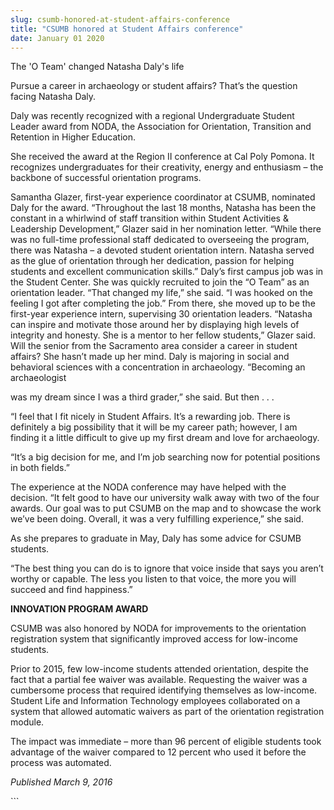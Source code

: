 ```yaml
---
slug: csumb-honored-at-student-affairs-conference
title: "CSUMB honored at Student Affairs conference"
date: January 01 2020
---
```


 
<p>The 'O Team' changed Natasha Daly's life</p>
<p>
  Pursue a career in archaeology or student affairs? That’s the question facing
  Natasha Daly.
</p>
<p>
  Daly was recently recognized with a regional Undergraduate Student Leader
  award from NODA, the Association for Orientation, Transition and Retention in
  Higher Education.
</p>
<p>
  She received the award at the Region II conference at Cal Poly Pomona. It
  recognizes undergraduates for their creativity, energy and enthusiasm ­– the
  backbone of successful orientation programs.
</p>
<p>
  Samantha Glazer, first&#45;year experience coordinator at CSUMB, nominated
  Daly for the award. “Throughout the last 18 months, Natasha has been the
  constant in a whirlwind of staff transition within Student Activities &amp;
  Leadership Development,” Glazer said in her nomination letter. “While there
  was no full&#45;time professional staff dedicated to overseeing the program,
  there was Natasha – a devoted student orientation intern. Natasha served as
  the glue of orientation through her dedication, passion for helping students
  and excellent communication skills.” Daly’s first campus job was in the
  Student Center. She was quickly recruited to join the “O Team” as an
  orientation leader. “That changed my life,” she said. “I was hooked on the
  feeling I got after completing the job.” From there, she moved up to be the
  first&#45;year experience intern, supervising 30 orientation leaders. “Natasha
  can inspire and motivate those around her by displaying high levels of
  integrity and honesty. She is a mentor to her fellow students,” Glazer said.
  Will the senior from the Sacramento area consider a career in student affairs?
  She hasn’t made up her mind. Daly is majoring in social and behavioral
  sciences with a concentration in archaeology. “Becoming an archaeologist
</p>
<p>was my dream since I was a third grader,” she said. But then . . .</p>
<p>
  “I feel that I fit nicely in Student Affairs. It’s a rewarding job. There is
  definitely a big possibility that it will be my career path; however, I am
  finding it a little difficult to give up my first dream and love for
  archaeology.
</p>
<p>
  “It’s a big decision for me, and I’m job searching now for potential positions
  in both fields.”
</p>
<p>
  The experience at the NODA conference may have helped with the decision. “It
  felt good to have our university walk away with two of the four awards. Our
  goal was to put CSUMB on the map and to showcase the work we’ve been doing.
  Overall, it was a very fulfilling experience,” she said.
</p>
<p>
  As she prepares to graduate in May, Daly has some advice for CSUMB students.
</p>
<p>
  “The best thing you can do is to ignore that voice inside that says you aren’t
  worthy or capable. The less you listen to that voice, the more you will
  succeed and find happiness.”
</p>
<p><strong>INNOVATION PROGRAM AWARD</strong></p>
<p>
  CSUMB was also honored by NODA for improvements to the orientation
  registration system that significantly improved access for low&#45;income
  students.
</p>
<p>
  Prior to 2015, few low&#45;income students attended orientation, despite the
  fact that a partial fee waiver was available. Requesting the waiver was a
  cumbersome process that required identifying themselves as low&#45;income.
  Student Life and Information Technology employees collaborated on a system
  that allowed automatic waivers as part of the orientation registration module.
</p>
<p>
  The impact was immediate – more than 96 percent of eligible students took
  advantage of the waiver compared to 12 percent who used it before the process
  was automated.
</p>
<p><em>Published March 9, 2016</em></p>
```
